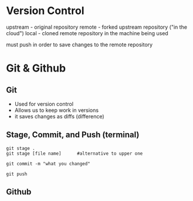 # Version Control

upstream - original repository
remote - forked upstream repository ("in the cloud")
local - cloned remote repository in the machine being used

must push in order to save changes to the remote repository

# Git & Github

## Git

- Used for version control
- Allows us to keep work in versions
- it saves changes as diffs (difference)

## Stage, Commit, and Push (terminal)

``` shell
git stage .
git stage [file name]      #alternative to upper one

git commit -m "what you changed"

git push
```

## Github
